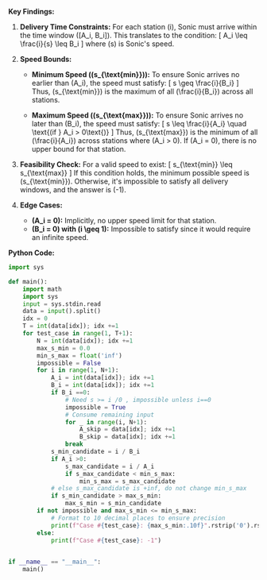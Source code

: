**Key Findings:**

1. **Delivery Time Constraints:** For each station \(i\), Sonic must arrive within the time window \([A_i, B_i]\). This translates to the condition:
   \[
   A_i \leq \frac{i}{s} \leq B_i
   \]
   where \(s\) is Sonic's speed.

2. **Speed Bounds:**
   - **Minimum Speed (\(s_{\text{min}}\)):** To ensure Sonic arrives no earlier than \(A_i\), the speed must satisfy:
     \[
     s \geq \frac{i}{B_i}
     \]
     Thus, \(s_{\text{min}}\) is the maximum of all \(\frac{i}{B_i}\) across all stations.
   
   - **Maximum Speed (\(s_{\text{max}}\)):** To ensure Sonic arrives no later than \(B_i\), the speed must satisfy:
     \[
     s \leq \frac{i}{A_i} \quad \text{(if } A_i > 0\text{)}
     \]
     Thus, \(s_{\text{max}}\) is the minimum of all \(\frac{i}{A_i}\) across stations where \(A_i > 0\). If \(A_i = 0\), there is no upper bound for that station.

3. **Feasibility Check:** For a valid speed to exist:
   \[
   s_{\text{min}} \leq s_{\text{max}}
   \]
   If this condition holds, the minimum possible speed is \(s_{\text{min}}\). Otherwise, it's impossible to satisfy all delivery windows, and the answer is \(-1\).

4. **Edge Cases:**
   - **\(A_i = 0\):** Implicitly, no upper speed limit for that station.
   - **\(B_i = 0\) with \(i \geq 1\):** Impossible to satisfy since it would require an infinite speed.

**Python Code:**

```python
import sys

def main():
    import math
    import sys
    input = sys.stdin.read
    data = input().split()
    idx = 0
    T = int(data[idx]); idx +=1
    for test_case in range(1, T+1):
        N = int(data[idx]); idx +=1
        max_s_min = 0.0
        min_s_max = float('inf')
        impossible = False
        for i in range(1, N+1):
            A_i = int(data[idx]); idx +=1
            B_i = int(data[idx]); idx +=1
            if B_i ==0:
                # Need s >= i /0 , impossible unless i==0
                impossible = True
                # Consume remaining input
                for _ in range(i, N+1):
                    A_skip = data[idx]; idx +=1
                    B_skip = data[idx]; idx +=1
                break
            s_min_candidate = i / B_i
            if A_i >0:
                s_max_candidate = i / A_i
                if s_max_candidate < min_s_max:
                    min_s_max = s_max_candidate
            # else s_max_candidate is +inf, do not change min_s_max
            if s_min_candidate > max_s_min:
                max_s_min = s_min_candidate
        if not impossible and max_s_min <= min_s_max:
            # Format to 10 decimal places to ensure precision
            print(f"Case #{test_case}: {max_s_min:.10f}".rstrip('0').rstrip('.'))
        else:
            print(f"Case #{test_case}: -1")
                

if __name__ == "__main__":
    main()
```